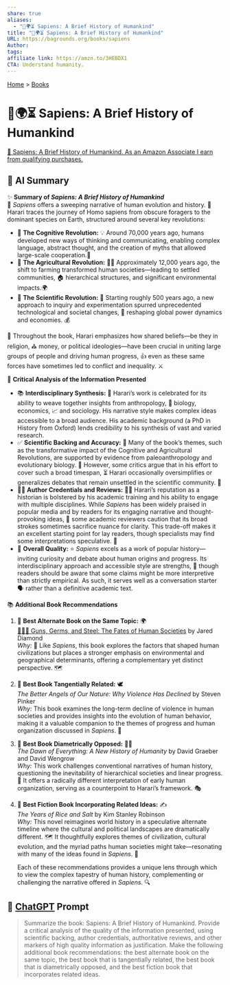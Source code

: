 ```yaml
---
share: true
aliases:
  - "📜🌍⏳ Sapiens: A Brief History of Humankind"
title: "📜🌍⏳ Sapiens: A Brief History of Humankind"
URL: https://bagrounds.org/books/sapiens
Author: 
tags: 
affiliate link: https://amzn.to/3HEBDX1
CTA: Understand humanity.
---
```

[Home](../index.md) > [Books](./index.md)  
# 📜🌍⏳ Sapiens: A Brief History of Humankind  
[🛒 Sapiens: A Brief History of Humankind. As an Amazon Associate I earn from qualifying purchases.](https://amzn.to/3HEBDX1)  
  
## 🤖 AI Summary  
✨ **Summary of *Sapiens: A Brief History of Humankind***  
📜 *Sapiens* offers a sweeping narrative of human evolution and history. 🚶 Harari traces the journey of Homo sapiens from obscure foragers to the dominant species on Earth, structured around several key revolutions:  
  
- 🧠 **The Cognitive Revolution:** 💡 Around 70,000 years ago, humans developed new ways of thinking and communicating, enabling complex language, abstract thought, and the creation of myths that allowed large-scale cooperation.🤝  
- 🌾 **The Agricultural Revolution:** 🧑‍🌾 Approximately 12,000 years ago, the shift to farming transformed human societies—leading to settled communities, 🏠 hierarchical structures, and significant environmental impacts.🌍  
- 🔬 **The Scientific Revolution:** 🔭 Starting roughly 500 years ago, a new approach to inquiry and experimentation spurred unprecedented technological and societal changes, 🚀 reshaping global power dynamics and economies. 💰  
  
🤝 Throughout the book, Harari emphasizes how shared beliefs—be they in religion, ⛪ money, or political ideologies—have been crucial in uniting large groups of people and driving human progress, 👍 even as these same forces have sometimes led to conflict and inequality. ⚔️  
  
🧐 **Critical Analysis of the Information Presented**  
  
- 📚 **Interdisciplinary Synthesis:** 🧩 Harari’s work is celebrated for its ability to weave together insights from anthropology, 🦴 biology, economics, 📈 and sociology. His narrative style makes complex ideas accessible to a broad audience. His academic background (a PhD in History from Oxford) lends credibility to his synthesis of vast and varied research.  
- ✅ **Scientific Backing and Accuracy:** 🧪 Many of the book’s themes, such as the transformative impact of the Cognitive and Agricultural Revolutions, are supported by evidence from paleoanthropology and evolutionary biology. 🦕 However, some critics argue that in his effort to cover such a broad timespan, ⏳ Harari occasionally oversimplifies or generalizes debates that remain unsettled in the scientific community. 🤔  
- 👨‍🎓 **Author Credentials and Reviews:** 👨‍🏫 Harari’s reputation as a historian is bolstered by his academic training and his ability to engage with multiple disciplines. While *Sapiens* has been widely praised in popular media and by readers for its engaging narrative and thought-provoking ideas, 🤔 some academic reviewers caution that its broad strokes sometimes sacrifice nuance for clarity. This trade-off makes it an excellent starting point for lay readers, though specialists may find some interpretations speculative. 🧐  
- 💯 **Overall Quality:** ⭐ *Sapiens* excels as a work of popular history—inviting curiosity and debate about human origins and progress. Its interdisciplinary approach and accessible style are strengths, 💪 though readers should be aware that some claims might be more interpretive than strictly empirical. As such, it serves well as a conversation starter 🗣️ rather than a definitive academic text.  
  
📚 **Additional Book Recommendations**  
  
1. 🥇 **Best Alternate Book on the Same Topic:** 🌍  
   [🔫🦠🔩 Guns, Germs, and Steel: The Fates of Human Societies](./guns-germs-and-steel-the-fates-of-human-societies.md) by Jared Diamond  
   *Why:* 🤔 Like *Sapiens*, this book explores the factors that shaped human civilizations but places a stronger emphasis on environmental and geographical determinants, offering a complementary yet distinct perspective. 🗺️  
  
2. 🥈 **Best Book Tangentially Related:** 🕊️  
   *The Better Angels of Our Nature: Why Violence Has Declined* by Steven Pinker  
   *Why:* This book examines the long-term decline of violence in human societies and provides insights into the evolution of human behavior, making it a valuable companion to the themes of progress and human organization discussed in *Sapiens*. 🧠  
  
3. 🥉 **Best Book Diametrically Opposed:** 🙅‍♂️  
   *The Dawn of Everything: A New History of Humanity* by David Graeber and David Wengrow  
   *Why:* This work challenges conventional narratives of human history, questioning the inevitability of hierarchical societies and linear progress. 🔄 It offers a radically different interpretation of early human organization, serving as a counterpoint to Harari’s framework. 🎭  
  
4. 📖 **Best Fiction Book Incorporating Related Ideas:** ✍️  
   *The Years of Rice and Salt* by Kim Stanley Robinson  
   *Why:* This novel reimagines world history in a speculative alternate timeline where the cultural and political landscapes are dramatically different. 🗺️ It thoughtfully explores themes of civilization, cultural evolution, and the myriad paths human societies might take—resonating with many of the ideas found in *Sapiens*. 💭  
  
   Each of these recommendations provides a unique lens through which to view the complex tapestry of human history, complementing or challenging the narrative offered in *Sapiens*. 🔍  
  
## 💬 [ChatGPT](https://chat.com) Prompt  
> Summarize the book: Sapiens: A Brief History of Humankind. Provide a critical analysis of the quality of the information presented, using scientific backing, author credentials, authoritative reviews, and other markers of high quality information as justification. Make the following additional book recommendations: the best alternate book on the same topic, the best book that is tangentially related, the best book that is diametrically opposed, and the best fiction book that incorporates related ideas.
